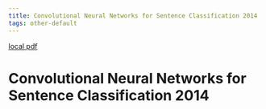 ```yaml
---
title: Convolutional Neural Networks for Sentence Classification 2014
tags: other-default
---
```


[local pdf](../../../pdfs/Convolutional%20Neural%20Networks%20for%20Sentence%20Classification_2014.pdf)

# Convolutional Neural Networks for Sentence Classification 2014
